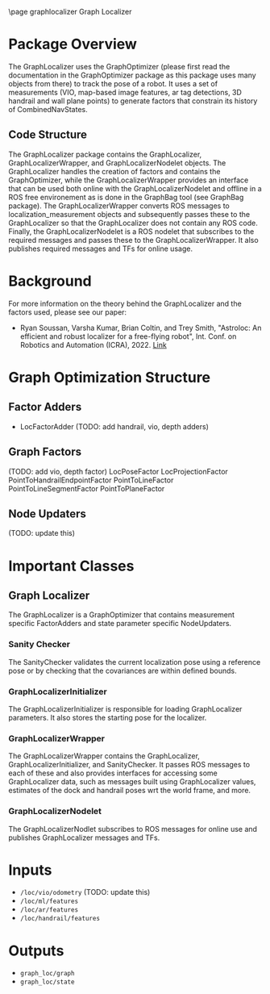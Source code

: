 \page graphlocalizer Graph Localizer

# Package Overview
The GraphLocalizer uses the GraphOptimizer (please first read the documentation in the GraphOptimizer package as this package uses many objects from there) to track the pose of a robot.  It uses a set of measurements (VIO, map-based image features, ar tag detections, 3D handrail and wall plane points) to generate factors that constrain its history of CombinedNavStates.  
## Code Structure
The GraphLocalizer package contains the GraphLocalizer, GraphLocalizerWrapper, and GraphLocalizerNodelet objects.  The GraphLocalizer handles the creation of factors and contains the GraphOptimizer, while the GraphLocalizerWrapper provides an interface that can be used both online with the GraphLocalizerNodelet and offline in a ROS free environement as is done in the GraphBag tool (see GraphBag package).  The GraphLocalizerWrapper converts ROS messages to localization_measurement objects and subsequently passes these to the GraphLocalizer so that the GraphLocalizer does not contain any ROS code.  Finally, the GraphLocalizerNodelet is a ROS nodelet that subscribes to the required messages and passes these to the GraphLocalizerWrapper.  It also publishes required messages and TFs for online usage.

# Background
For more information on the theory behind the GraphLocalizer and the factors used, please see our paper:
* Ryan Soussan, Varsha Kumar, Brian Coltin, and Trey Smith, "Astroloc: An efficient and robust localizer for a free-flying robot", Int. Conf. on Robotics and Automation (ICRA), 2022. [Link](https://ieeexplore.ieee.org/stamp/stamp.jsp?tp=&arnumber=9811919 "Link")

# Graph Optimization Structure 
## Factor Adders
* LocFactorAdder
(TODO: add handrail, vio, depth adders)
## Graph Factors
(TODO: add vio, depth factor)
LocPoseFactor
LocProjectionFactor
PointToHandrailEndpointFactor
PointToLineFactor
PointToLineSegmentFactor
PointToPlaneFactor
## Node Updaters
(TODO: update this)

# Important Classes

## Graph Localizer
The GraphLocalizer is a GraphOptimizer that contains measurement specific FactorAdders and state parameter specific NodeUpdaters. 

### Sanity Checker
The SanityChecker validates the current localization pose using a reference pose or by checking that the covariances are within defined bounds.
### GraphLocalizerInitializer
The GraphLocalizerInitializer is responsible for loading GraphLocalizer parameters. It also stores the starting pose for the localizer.

### GraphLocalizerWrapper
The GraphLocalizerWrapper contains the GraphLocalizer, GraphLocalizerInitializer, and SanityChecker.  It passes ROS messages to each of these and also provides interfaces for accessing some GraphLocalizer data, such as messages built using GraphLocalizer values, estimates of the dock and handrail poses wrt the world frame, and more.

### GraphLocalizerNodelet
The GraphLocalizerNodlet subscribes to ROS messages for online use and publishes GraphLocalizer messages and TFs.

# Inputs
* `/loc/vio/odometry` (TODO: update this)
* `/loc/ml/features`
* `/loc/ar/features`
* `/loc/handrail/features`

# Outputs
* `graph_loc/graph`
* `graph_loc/state`
